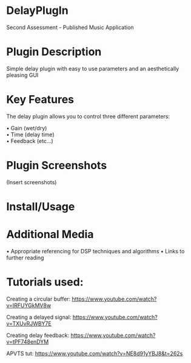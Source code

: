 # DelayPlugIn
Second Assessment - Published Music Application

# Plugin Description

Simple delay plugin with easy to use parameters and an aesthetically pleasing GUI

# Key Features

The delay plugin allows you to control three different parameters:

• Gain (wet/dry)             
• Time (delay time)        
• Feedback (etc...)

# Plugin Screenshots

(Insert screenshots)


# Install/Usage

# Additional Media

• Appropriate referencing for DSP techniques and algorithms
• Links to further reading

# Tutorials used:

Creating a circular buffer:
https://www.youtube.com/watch?v=IRFUYGkMV8w

Creating a delayed signal:
https://www.youtube.com/watch?v=TXUvRJWBY7E

Creating delay feedback:
https://www.youtube.com/watch?v=tPF748enDYM

APVTS tut:
https://www.youtube.com/watch?v=NE8d91yYBJ8&t=262s
